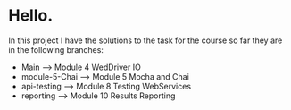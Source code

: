 # Hello.

In this project I have the solutions to the task for the course so far they are in the following branches:

- Main --> Module 4 WedDriver IO
- module-5-Chai --> Module 5 Mocha and Chai
- api-testing --> Module 8 Testing WebServices
- reporting --> Module 10 Results Reporting
